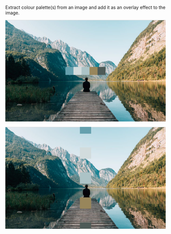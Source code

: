 Extract colour palette(s) from an image and add it as an overlay effect to the image.

![example 1](examples/palette_1.png)

![example 2](examples/palette_3.png)